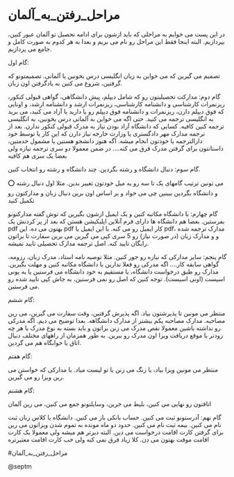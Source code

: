 # مراحل_رفتن_به_آلمان

در این پست می خوایم به مراحلی که باید ازشون برای ادامه تحصیل تو آلمان عبور کنین، بپردازیم. البته اینجا فقط این مراحل رو نام می بریم و بعدا به هر کدوم به صورت کامل و جامع می پردازیم.

گام اول:

تصمیم می گیرین که می خواین به زبان انگلیسی درس بخونین یا آلمانی. تصمیمتونو که گرفتین، شروع می کنین به یادگرفتن اون زبان.

گام دوم:
مدارکت تحصیلیتون رو که شامل دیپلم، پیش دانشگاهی، گواهی قبولی کنکور، ریزنمرات کارشناسی و دانشنامه کارشناسی، ریزنمرات ارشد و دانشنامه ارشد، و اونایی که فوق دیپلم دارن، ریزنمرات و دانشنامه فوق دیپلم رو یا دارید یا آزاد می کنید، می برید به انگلیسی ترجمه می کنید. حتی اگه می خواین به آلمانی درس بخونین، به انگلیسی ترجمه کنین کافیه. کسایی که دانشگاه آزاد بودن نیاز به مدرک قبولی کنکور ندارن. بعد از ترجمه مدارک مهر دادگستری یا وزارت خارجه نیاز دارن که این کار یا توسط خود دارالترجمه یا خودتون انجام میشه. اگه هنوز دانشجو هستین یا مشمول خدمتین، داستانتون برای گرفتن مدرک فرق می کنه.... در ضمن معمولا دو سری ترجمه نیازه ولی بعضا یک سری هم کافیه

گام سوم:
دنبال دانشگاه و رشته بگردین. چند دانشگاه و رشته رو انتخاب کنین. 

⭕️ می تونین ترتیب گامهای یک تا سه رو به میل خودتون تغییر بدین. مثلا اول دنبال رشته و دانشگاه بگردین ببینین چی می خواد و بر اساس اون برین دنبال زبان و مدارکتون رو تکمیل کنید


گام چهارم:
با دانشگاه مکاتبه کنین و یک ایمیل ازشون بگیرین که توش گفته مدارکتونو بفرستین. بعضا هم دانشگاه ها دارای فرم آنلاین اپلیکیشن هستن که بعد از پر کردنش یک pdf بهتون می ده. این pdf کار ایمیل رو می کنه. با این ایمیل یا pdf، مدارک ترجمه شده و و مدارک زبان (در صورت نیاز) رو 5 سری کپی می گیرین می برین سفارت تا براتون رایگان تایید کنه. اصل ترجمه مدارک تحصیلی تایید نمیشه. 

گام پنجم:
سایر مدارکی که نیازه رو جور کنین. مثلا توصیه نامه استاد، مدرک زبان، رزومه، گواهی سابقه کار.... اگه مدرکی رو فعلا ندارین با دانشگاه مکاتبه کنین و مهلت بگیرین.  مدارک رو طبق درخواست دانشگاه، یا مستقیم به خود دانشگاه می فرستین یا به یونی اسیست (اونی اسیست). توجه کنین که اصل رو نمی فرستین، به جاش کپی تایید شده رو می فرستین. 
 

گام ششم:

منتظر می مونین تا پذیرشتون بیاد. اگه پذیرش گرفتین، وقت سفارت می گیرین، می رین مصاحبه. مدارک مصاحبه یکم بیشتر از مدارک دانشگاهه. بعدا توضیح می دیم. اگه مدرکی رو نداشته باشین معمولا نقص مدرک می زنن براتون و باید بسته به نوع مدرک یا هر چه زودتر یا موقع دریافت ویزا اون مدرک رو ببرین. به طور همزمان از راههای مختلف دنبال اتاق یا خوابگاه هم می گردین.

گام هفتم:

منتظر می مونین ویزا بیاد، یا زنگ می زنن یا تو لیست میاد. با مدارکی که خواستن می رین ویزا رو می گیرین. 

گام هشتم: 

اتاقتون رو نهایی می کنین، بلیط می خرین، وسایلتونو جمع می کنین، می رین آلمان

گام نهم:
آدرستونو ثبت می کنین. حساب بانکی باز می کنین. دانشگاه یا کلاس زبان ثبت نام می کنین. بیمه ثبت نام می کنین. حدود دو ماه مونده به تموم شدن ویزاتون می رین برای گرفتن کارت اقامت درخواست می دین. البته دیرتر هم میشه ولی معمولا یک کارت اقامت موقت بهتون می دن. کلا زیاد فرق نمی کنه ولی خب کارت اقامت معتبرتره

#مراحل_رفتن_به_آلمان

@septm
